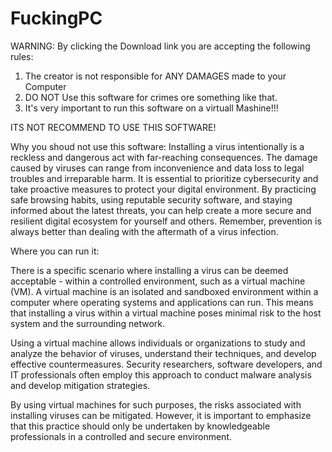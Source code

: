 # FuckingPC
WARNING:
By clicking the Download link you are accepting the following rules:

1. The creator is not responsible for ANY DAMAGES made to your Computer
2. DO NOT Use this software for crimes ore something like that.
3. It's very important to run this software on a virtuall Mashine!!!

ITS NOT RECOMMEND TO USE THIS SOFTWARE!

Why you shoud not use this software:
Installing a virus intentionally is a reckless and dangerous act with far-reaching consequences. The damage caused by viruses can range from inconvenience and data loss to legal troubles and irreparable harm. It is essential to prioritize cybersecurity and take proactive measures to protect your digital environment. By practicing safe browsing habits, using reputable security software, and staying informed about the latest threats, you can help create a more secure and resilient digital ecosystem for yourself and others. Remember, prevention is always better than dealing with the aftermath of a virus infection.

Where you can run it:

There is a specific scenario where installing a virus can be deemed acceptable - within a controlled environment, such as a virtual machine (VM). A virtual machine is an isolated and sandboxed environment within a computer where operating systems and applications can run. This means that installing a virus within a virtual machine poses minimal risk to the host system and the surrounding network.

Using a virtual machine allows individuals or organizations to study and analyze the behavior of viruses, understand their techniques, and develop effective countermeasures. Security researchers, software developers, and IT professionals often employ this approach to conduct malware analysis and develop mitigation strategies.

By using virtual machines for such purposes, the risks associated with installing viruses can be mitigated. However, it is important to emphasize that this practice should only be undertaken by knowledgeable professionals in a controlled and secure environment.
